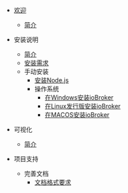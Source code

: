 * [欢迎](_zh-cn/)
  * [简介](_zh-cn/intro/)

* 安装说明
  * [简介](_zh-cn/install/)
  * [安装需求](_zh-cn/install/requirements)
  * 手动安装
    * [安装Node.js](_zh-cn/install/nodejs)
    * 操作系统
      * [在Windows安装ioBroker](_zh-cn/install/windows)
      * [在Linux发行版安装ioBroker](_zh-cn/install/linux)
      * [在MACOS安装ioBroker](_zh-cn/install/macos)

* 可视化
  * [简介](_zh-cn/viz/)

* 项目支持
  * 完善文档
    * [文档格式要求](_zh-cn/community/styleguidedoc)